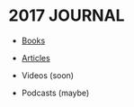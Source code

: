 # 2017 JOURNAL


- [Books](2017/books/books.md)
- [Articles](2017/articles.md)

- Videos (soon)
- Podcasts (maybe)
